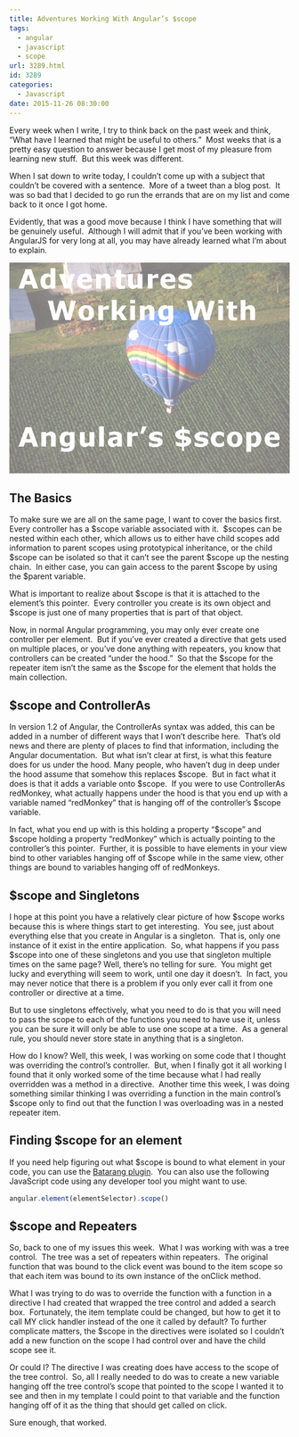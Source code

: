 ```yaml
---
title: Adventures Working With Angular’s $scope
tags:
  - angular
  - javascript
  - scope
url: 3289.html
id: 3289
categories:
  - Javascript
date: 2015-11-26 08:30:00
---
```


Every week when I write, I try to think back on the past week and think, “What have I learned that might be useful to others.”  Most weeks that is a pretty easy question to answer because I get most of my pleasure from learning new stuff.  But this week was different.

When I sat down to write today, I couldn’t come up with a subject that couldn’t be covered with a sentence.  More of a tweet than a blog post.  It was so bad that I decided to go run the errands that are on my list and come back to it once I got home.

Evidently, that was a good move because I think I have something that will be genuinely useful.  Although I will admit that if you’ve been working with AngularJS for very long at all, you may have already learned what I’m about to explain.

![image](/uploads/2015/11/image2.png "image")

The Basics
----------

To make sure we are all on the same page, I want to cover the basics first.  Every controller has a $scope variable associated with it.  $scopes can be nested within each other, which allows us to either have child scopes add information to parent scopes using prototypical inheritance, or the child $scope can be isolated so that it can’t see the parent $scope up the nesting chain.  In either case, you can gain access to the parent $scope by using the $parent variable.

What is important to realize about $scope is that it is attached to the element’s this pointer.  Every controller you create is its own object and $scope is just one of many properties that is part of that object.

Now, in normal Angular programming, you may only ever create one controller per element.  But if you’ve ever created a directive that gets used on multiple places, or you’ve done anything with repeaters, you know that controllers can be created “under the hood.”  So that the $scope for the repeater item isn’t the same as the $scope for the element that holds the main collection.

$scope and ControllerAs
-----------------------

In version 1.2 of Angular, the ControllerAs syntax was added, this can be added in a number of different ways that I won’t describe here.  That’s old news and there are plenty of places to find that information, including the Angular documentation.  But what isn’t clear at first, is what this feature does for us under the hood. Many people, who haven’t dug in deep under the hood assume that somehow this replaces $scope.  But in fact what it does is that it adds a variable onto $scope.  If you were to use ControllerAs redMonkey, what actually happens under the hood is that you end up with a variable named “redMonkey” that is hanging off of the controller’s $scope variable.

In fact, what you end up with is this holding a property “$scope” and $scope holding a property “redMonkey” which is actually pointing to the controller’s this pointer.  Further, it is possible to have elements in your view bind to other variables hanging off of $scope while in the same view, other things are bound to variables hanging off of redMonkeys.

$scope and Singletons
---------------------

I hope at this point you have a relatively clear picture of how $scope works because this is where things start to get interesting.  You see, just about everything else that you create in Angular is a singleton.  That is, only one instance of it exist in the entire application.  So, what happens if you pass $scope into one of these singletons and you use that singleton multiple times on the same page? Well, there’s no telling for sure.  You might get lucky and everything will seem to work, until one day it doesn’t.  In fact, you may never notice that there is a problem if you only ever call it from one controller or directive at a time.

But to use singletons effectively, what you need to do is that you will need to pass the scope to each of the functions you need to have use it, unless you can be sure it will only be able to use one scope at a time.  As a general rule, you should never store state in anything that is a singleton.

How do I know? Well, this week, I was working on some code that I thought was overriding the control’s controller.  But, when I finally got it all working I found that it only worked some of the time because what I had really overridden was a method in a directive.  Another time this week, I was doing something similar thinking I was overriding a function in the main control’s $scope only to find out that the function I was overloading was in a nested repeater item.

Finding $scope for an element
-----------------------------

If you need help figuring out what $scope is bound to what element in your code, you can use the [Batarang plugin](//chrome.google.com/webstore/detail/angularjs-batarang/ighdmehidhipcmcojjgiloacoafjmpfk?hl=en).  You can also use the following JavaScript code using any developer tool you might want to use.

``` javascript
angular.element(elementSelector).scope()
```

$scope and Repeaters
--------------------

So, back to one of my issues this week.  What I was working with was a tree control.  The tree was a set of repeaters within repeaters.  The original function that was bound to the click event was bound to the item scope so that each item was bound to its own instance of the onClick method.

What I was trying to do was to override the function with a function in a directive I had created that wrapped the tree control and added a search box.  Fortunately, the item template could be changed, but how to get it to call MY click handler instead of the one it called by default? To further complicate matters, the $scope in the directives were isolated so I couldn’t add a new function on the scope I had control over and have the child scope see it.

Or could I? The directive I was creating does have access to the scope of the tree control.  So, all I really needed to do was to create a new variable hanging off the tree control’s scope that pointed to the scope I wanted it to see and then in my template I could point to that variable and the function hanging off of it as the thing that should get called on click.

Sure enough, that worked.
